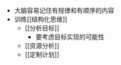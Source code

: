 - 大脑容易记住有规律和有顺序的内容
- 训练[[结构化思维]]
    - [[分析目标]]
        - 要考虑目标实现的可能性
    - [[资源分析]]
    - [[定制计划]]
